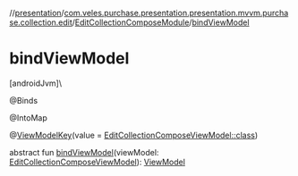 //[presentation](../../../index.md)/[com.veles.purchase.presentation.presentation.mvvm.purchase.collection.edit](../index.md)/[EditCollectionComposeModule](index.md)/[bindViewModel](bind-view-model.md)

# bindViewModel

[androidJvm]\

@Binds

@IntoMap

@[ViewModelKey](../../com.veles.purchase.presentation.di.annotation.mapkey/-view-model-key/index.md)(value = [EditCollectionComposeViewModel::class](../-edit-collection-compose-view-model/index.md))

abstract fun [bindViewModel](bind-view-model.md)(viewModel: [EditCollectionComposeViewModel](../-edit-collection-compose-view-model/index.md)): [ViewModel](https://developer.android.com/reference/kotlin/androidx/lifecycle/ViewModel.html)
